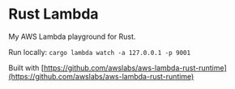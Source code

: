 # Rust Lambda

My AWS Lambda playground for Rust.

Run locally: `cargo lambda watch -a 127.0.0.1 -p 9001`

Built with [https://github.com/awslabs/aws-lambda-rust-runtime](https://github.com/awslabs/aws-lambda-rust-runtime)
